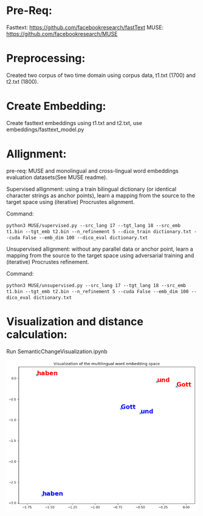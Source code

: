 Pre-Req:
==================
Fasttext: https://github.com/facebookresearch/fastText
MUSE: https://github.com/facebookresearch/MUSE


Preprocessing:
=======================================
Created two corpus of two time domain using corpus data, t1.txt (1700) and t2.txt (1800).


Create Embedding:
=======================================

Create fasttext embeddings using t1.txt and t2.txt, use embeddings/fasttext_model.py

Allignment:
=======================================

pre-req: MUSE and monolingual and cross-lingual word embeddings evaluation datasets(See MUSE readme).

Supervised allignment: 
using a train bilingual dictionary (or identical character strings as anchor points), learn a mapping from the source to the target space using (iterative) Procrustes alignment.

Command:

    python3 MUSE/supervised.py --src_lang 17 --tgt_lang 18 --src_emb t1.bin --tgt_emb t2.bin --n_refinement 5 --dico_train dictionary.txt --cuda False --emb_dim 100 --dico_eval dictionary.txt

Unsupervised allignment: 
without any parallel data or anchor point, learn a mapping from the source to the target space using adversarial training and (iterative) Procrustes refinement.

Command:

    python3 MUSE/unsupervised.py --src_lang 17 --tgt_lang 18 --src_emb t1.bin --tgt_emb t2.bin --n_refinement 5 --cuda False --emb_dim 100 --dico_eval dictionary.txt

Visualization and distance calculation:
=======================================

Run     SemanticChangeVisualization.ipynb

![alt text](download.png)

